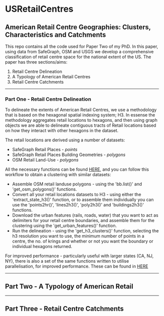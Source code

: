 # USRetailCentres

## American Retail Centre Geographies: Clusters, Characteristics and Catchments 

This repo contains all the code used for Paper Two of my PhD. In this paper, using data from SafeGraph, OSM and USGS we develop a comprehensive classification of retail centre space for the national extent of the US. The paper has three sections/aims:

1. Retail Centre Delineation
2. A Typology of American Retail Centres
3. Retail Centre Catchments


---

### Part One - Retail Centre Delineation

To delineate the extents of American Retail Centres, we use a methodology that is based on the hexagonal spatial indexing system; H3. In essense the methodology aggregates retail locations to hexagons, and then using graph objects we are able to delineate contiguous tracts of Retail locations based on how they interact with other hexagons in the dataset.

The retail locations are derived using a number of datasets:

- SafeGraph Retail Places - *points*
- SafeGraph Retail Places Building Geometries - *polygons*
- OSM Retail Land-Use - *polygons*

All the necessary functions can be found [HERE](https://github.com/patrickballantyne/USRetailCentres/blob/main/Source%20Code/Helper%20Functions%20-%20Delineation.R), and you can follow this workflow to obtain a clustering with similar datasets:

- Assemble OSM retail landuse polygons - using the 'bb.list()' and 'get_osm_polygons()' functions.
- Convert all your retail locations datasets to H3 - using either the 'extract_state_h3()' function, or to assemble them individually you can use the 'points2hr()', 'lines2h3()', 'poly2h3()' and 'buildings2h3()' functions.
- Download the urban features (rails, roads, water) that you want to act as delimiters for your retail centre boundaries, and assemble them for the clustering using the 'get_urban_features()' function.
- Run the delineation - using the 'get_h3_clusters()' function, selecting the h3 resolution you want to use, the minimum number of points in a centre, the no. of krings and whether or not you want the boundary or individual hexagons returned.

For improved performance - particularly useful with larger states (CA, NJ, NY), there is also a set of the same functions written to utilise parallelisation, for improved performance. These can be found in [HERE](https://github.com/patrickballantyne/USRetailCentres/blob/main/Source%20Code/Helper%20Functions%20-%20Delineation%20(Parallel).R)


---

## Part Two - A Typology of American Retail 

---

## Part Three - Retail Centre Catchments



